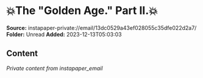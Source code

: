 # 💥The "Golden Age." Part II.💥

**Source:** instapaper-private://email/13dc0529a43ef028055c35dfe022d2a7/
**Folder:** Unread
**Added:** 2023-12-13T05:03:03




## Content
*Private content from instapaper_email*
